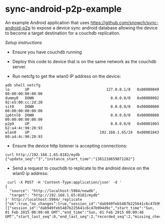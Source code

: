 # sync-android-p2p-example

An example Android application that uses https://github.com/snowch/sync-android-p2p to expose a device sync android 
database allowing the device to become a target destination for a couchdb replication.

*Setup instructions*

- Ensure you have couchdb running

- Deploy this code to device that is on the same network as the couchdb server.

- Run netcfg to get the wlan0 IP address on the device:

```
adb shell netcfg
lo       UP                                   127.0.0.1/8   0x00000049 00:00:00:00:00:00
dummy0   DOWN                                   0.0.0.0/0   0x00000082 92:e5:00:cc:2d:20
sit0     DOWN                                   0.0.0.0/0   0x00000080 00:00:00:00:00:00
ip6tnl0  DOWN                                   0.0.0.0/0   0x00000080 00:00:00:00:00:00
p2p0     UP                                     0.0.0.0/0   0x00001003 62:a4:4c:90:20:93
wlan0    UP                                192.168.1.65/24  0x00001043 60:a4:4c:90:20:93
```

- Ensure the device http listener is accepting connections:
```
curl http://192.168.1.65:8182/mydb
{"update_seq":"3","instance_start_time":"1381218659871282"}
```

- Send a request to couchdb to replicate to the android device on the wlan0 ip address:
```
 curl -X POST -H 'Content-Type:application/json' -d '
{
  "source": "http://localhost:5984/newdb",
  "target": "http://192.168.1.65:8182/mydb"
}' http://localhost:5984/_replicate
{"ok":true,"no_changes":true,"session_id":"dab949feb5487b225641c6c47b994d9c","source_last_seq":2,"replication_id_version":3,"history":[{"session_id":"dab949feb5487b225641c6c47b994d9c","start_time":"Sun, 01 Feb 2015 00:09:48 GMT","end_time":"Sun, 01 Feb 2015 00:09:48 GMT","start_last_seq":0,"end_last_seq":2,"recorded_seq":2,"missing_checked":2,"missing_found":2,"docs_read":2,"docs_written":2,"doc_write_failures":0}]}
```
